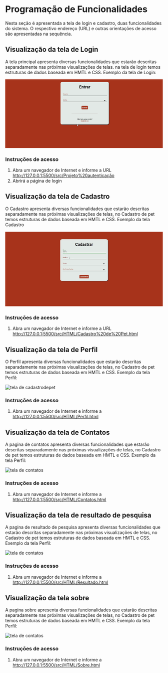 # Programação de Funcionalidades

Nesta seção é apresentada a tela de login e cadastro, duas  funcionalidades do sistema. O respectivo endereço (URL) e outras orientações de acesso são apresentadas na sequência. 

## Visualização da tela de Login

A tela principal apresenta diversas funcionalidades que estarão descritas separadamente nas próximas visualizações de telas. na tela de login temos estruturas de dados baseada em HMTL e CSS. Exemplo da tela de Login:

![tela de Login](img/Login.png)

### Instruções de acesso 

1.	Abra um navegador de Internet e informe a URL  http://127.0.0.1:5500/src/Projeto%20autenticação
2.	Abrirá a página de login

## Visualização da tela de Cadastro 

O Cadastro apresenta diversas funcionalidades que estarão descritas separadamente nas próximas visualizações de telas, no Cadastro de pet temos estruturas de dados baseada em HMTL e CSS. Exemplo da tela Cadastro 

![tela de cadastro](img/Cadastro.png)



### Instruções de acesso 

1.	Abra um navegador de Internet e informe a URL http://127.0.0.1:5500/src/HTML/Cadastro%20de%20Pet.html


## Visualização da tela de Perfil

O Perfil apresenta diversas funcionalidades que estarão descritas separadamente nas próximas visualizações de telas, no Cadastro de pet temos estruturas de dados baseada em HMTL e CSS. Exemplo da tela Perfil:


![tela de cadastrodepet](img/ct2.png)



### Instruções de acesso 

1.	Abra um navegador de Internet e informe a http://127.0.0.1:5500/src/HTML/Perfil.html



## Visualização da tela de Contatos

A pagina de contatos apresenta diversas funcionalidades que estarão descritas separadamente nas próximas visualizações de telas, no Cadastro de pet temos estruturas de dados baseada em HMTL e CSS. Exemplo da tela Perfil:


![tela de contatos](img/ct6.1.png)



### Instruções de acesso 

1.	Abra um navegador de Internet e informe a http://127.0.0.1:5500/src/HTML/Contatos.html


## Visualização da tela de resultado de pesquisa

A pagina de resultado de pesquisa apresenta diversas funcionalidades que estarão descritas separadamente nas próximas visualizações de telas, no Cadastro de pet temos estruturas de dados baseada em HMTL e CSS. Exemplo da tela Perfil:


![tela de contatos](img/ct5.png)



### Instruções de acesso 

1.	Abra um navegador de Internet e informe a http://127.0.0.1:5500/src/HTML/Resultado.html


## Visualização da tela sobre

A pagina sobre apresenta diversas funcionalidades que estarão descritas separadamente nas próximas visualizações de telas, no Cadastro de pet temos estruturas de dados baseada em HMTL e CSS. Exemplo da tela Perfil:


![tela de contatos](img/ct7.png)



### Instruções de acesso 

1.	Abra um navegador de Internet e informe a http://127.0.0.1:5500/src/HTML/Sobre.html
